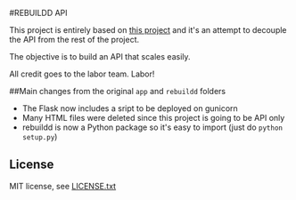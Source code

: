 #REBUILDD API

This project is entirely based on [this project](https://github.com/dssg/labor) and it's an attempt to decouple the API from the rest of the project. 

The objective is to build an API that scales easily.

All credit goes to the labor team. Labor!

##Main changes from the original `app` and `rebuildd` folders

* The Flask now includes a sript to be deployed on gunicorn
* Many HTML files were deleted since this project is going to be API only
* rebuildd is now a Python package so it's easy to import (just do `python setup.py`)

## License
MIT license, see [LICENSE.txt](LICENSE.txt)
